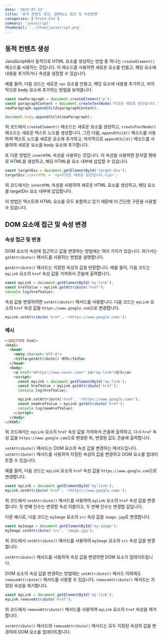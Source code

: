 ```yaml
---
date: '2023-07-13'
title: '동적 컨텐츠 생성, DOM요소 접근 및 속성변경'
categories: ['Front-End']
summary: 'javascript'
thumbnail: '../thum/javascript.png'
---
```


## 동적 컨텐츠 생성

JavaScript에서 동적으로 HTML 요소를 생성하는 방법 중 하나는 `createElement()` 메소드를 사용하는 것입니다. 이 메소드를 사용하면 새로운 요소를 만들고, 해당 요소에 내용을 추가하거나 속성을 설정할 수 있습니다.

예를 들어, 다음 코드는 새로운 `<p>` 요소를 만들고, 해당 요소에 내용을 추가하고, 마지막으로 body 요소에 추가하는 방법을 보여줍니다.

```jsx
const newParagraph = document.createElement('p');
const paragraphContent = document.createTextNode('이것은 새로운 문단입니다.');
newParagraph.appendChild(paragraphContent);

document.body.appendChild(newParagraph);
```

위 코드에서 `createElement()` 메소드는 새로운 요소를 생성하고, `createTextNode()` 메소드는 새로운 텍스트 노드를 생성합니다. 그런 다음, `appendChild()` 메소드를 사용하여 텍스트 노드를 새로운 요소에 추가하고, 마지막으로 `appendChild()` 메소드를 사용하여 새로운 요소를 body 요소에 추가합니다.

또 다른 방법은 `innerHTML` 속성을 사용하는 것입니다. 이 속성을 사용하면 문자열 형태로 HTML을 생성하고, 해당 HTML을 요소 내부에 삽입할 수 있습니다.

```jsx
const targetDiv = document.getElementById('target-div');
targetDiv.innerHTML = '<p>이것은 새로운 문단입니다.</p>';
```

위 코드에서는 `innerHTML` 속성을 사용하여 새로운 HTML 요소를 생성하고, 해당 요소를 targetDiv 요소 내부에 삽입합니다.

이 방법은 텍스트와 HTML 요소를 모두 포함하고 있기 때문에 더 간단한 구문을 사용할 수 있습니다.

## DOM 요소에 접근 및 속성 변경

### 속성 접근 및 변경

DOM 요소의 속성에 접근하고 값을 변경하는 방법에는 여러 가지가 있습니다. 여기서는 `getAttribute()` 메서드를 사용하는 방법을 설명합니다.

`getAttribute()` 메서드는 지정된 속성의 값을 반환합니다. 예를 들어, 다음 코드는 `myLink` 요소의 `href` 속성 값을 가져와서 콘솔에 출력합니다.

```jsx
const myLink = document.getElementById('my-link');
const hrefValue = myLink.getAttribute('href');
console.log(hrefValue);
```

속성 값을 변경하려면 `setAttribute()` 메서드를 사용합니다. 다음 코드는 `myLink` 요소의 `href` 속성 값을 `https://www.google.com`으로 변경합니다.

```jsx
myLink.setAttribute('href', '<https://www.google.com>');
```

### 예시

```html
<!DOCTYPE html>
<html>
  <head>
    <meta charset="UTF-8">
    <title>getAttribute() 예제</title>
  </head>
  <body>
    <a href="<https://www.naver.com>" id="my-link">링크</a>
    <script>
      const myLink = document.getElementById('my-link');
      const hrefValue = myLink.getAttribute('href');
      console.log(hrefValue);

      myLink.setAttribute('href', '<https://www.google.com>');
      const newHrefValue = myLink.getAttribute('href');
      console.log(newHrefValue);
    </script>
  </body>
</html>
```

위 코드에서는 `myLink` 요소의 `href` 속성 값을 가져와서 콘솔에 출력하고, 다시 `href` 속성 값을 `https://www.google.com`으로 변경한 뒤, 변경된 값도 콘솔에 출력합니다.

`setAttribute()` 메서드는 DOM 요소의 속성 값을 변경하는 메서드입니다. `setAttribute()` 메서드를 사용하여 지정된 속성의 값을 변경하고 DOM 요소를 업데이트할 수 있습니다.

예를 들어, 다음 코드는 `myLink` 요소의 `href` 속성 값을 `https://www.google.com`으로 변경합니다.

```jsx
const myLink = document.getElementById('my-link');
myLink.setAttribute('href', '<https://www.google.com>');
```

위 코드에서 `setAttribute()` 메서드를 사용하여 `myLink` 요소의 `href` 속성 값을 변경합니다. 첫 번째 인수는 변경할 속성 이름이고, 두 번째 인수는 변경할 값입니다.

다른 예시로, 다음 코드는 `myImage` 요소의 `src` 속성 값을 `image.jpg`로 변경합니다.

```jsx
const myImage = document.getElementById('my-image');
myImage.setAttribute('src', 'image.jpg');
```

위 코드에서 `setAttribute()` 메서드를 사용하여 `myImage` 요소의 `src` 속성 값을 변경합니다.

`setAttribute()` 메서드를 사용하여 속성 값을 변경하면 DOM 요소가 업데이트됩니다.

DOM 요소의 속성 값을 변경하는 방법에는 `setAttribute()` 메서드 이외에도 `removeAttribute()` 메서드를 사용할 수 있습니다. `removeAttribute()` 메서드는 지정된 속성을 제거합니다.

```jsx
const myLink = document.getElementById('my-link');
myLink.removeAttribute('href');
```

위 코드에서 `removeAttribute()` 메서드를 사용하여 `myLink` 요소의 `href` 속성을 제거합니다.

`setAttribute()` 메서드와 `removeAttribute()` 메서드는 모두 지정된 속성의 값을 변경하여 DOM 요소를 업데이트합니다.